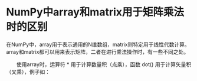 # NumPy中array和matrix用于矩阵乘法时的区别


在NumPy中，array用于表示通用的N维数组，matrix则特定用于线性代数计算。array和matrix都可以用来表示矩阵，二者在进行乘法操作时，有一些不同之处。

　　使用array时，运算符 * 用于计算数量积（点乘），函数 dot() 用于计算矢量积（叉乘），例子如：